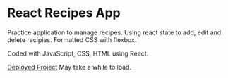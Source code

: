 # React Recipes App

Practice application to manage recipes. Using react state to add, edit and delete recipies. Formatted CSS with flexbox. 

Coded with JavaScript, CSS, HTML using React.

[Deployed Project](react-recipes-app-16i0.onrender.com/)
May take a while to load.
